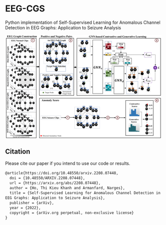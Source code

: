 # EEG-CGS

Python implementation of Self-Supervised Learning for Anomalous Channel Detection in EEG Graphs: Application to Seizure Analysis


<center><img src="https://github.com/Armanfard-Lab/EEG-CGS/blob/main/Figures/Overview.png" alt="Overview" width="700" align="center"></center>


## Citation

Please cite our paper if you intend to use our code or results.
```
@article{https://doi.org/10.48550/arxiv.2208.07448,
  doi = {10.48550/ARXIV.2208.07448},
  url = {https://arxiv.org/abs/2208.07448},
  author = {Ho, Thi Kieu Khanh and Armanfard, Narges},
  title = {Self-Supervised Learning for Anomalous Channel Detection in EEG Graphs: Application to Seizure Analysis},
  publisher = {arXiv},
  year = {2022},
  copyright = {arXiv.org perpetual, non-exclusive license}
}
```
